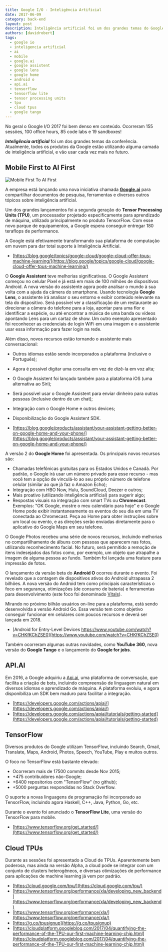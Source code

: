 ```yaml
---
title: Google I/O - Inteligência Artificial
date: 2017-06-09
category: back-end
layout: post
description: Inteligência artificial foi um dos grandes temas do Google I/O. Atualmente, todos os produtos da Google estão utilizando alguma camada de inteligência artificial, e vão usar cada vez mais no futuro.
authors: [davidrobert]
tags:
  - google io
  - inteligencia artificial
  - ai
  - mobile
  - google.ai
  - google assistent
  - google lens
  - google home
  - android o
  - api.ai
  - tensorflow
  - tensorflow lite
  - tensor processing units
  - tpu
  - cloud tpus
  - google tango
---
```


No geral o Google I/O 2017 foi bem denso em conteúdo. Ocorreram 155 sessões, 100 office hours, 85 code labs e 19 sandboxes!

***Inteligência artificial*** foi um dos grandes temas da conferência. Atualmente, todos os produtos da Google estão utilizando alguma camada de inteligência artificial, e vão usar cada vez mais no futuro.

## Mobile First to AI First

![Mobile First To AI First](../images/google-io-1.jpg)

A empresa está lançando uma nova iniciativa chamada [**Google.ai**](https://google.ai) para compartilhar documentos de pesquisa, ferramentas e diversos outros tópicos sobre inteligência artificial.

Um dos grandes lançamentos foi a segunda geração do **Tensor Processing Units (TPU)**, um processador projetado especificamente para aprendizado de máquina, utilizado principalmente no produto TensorFlow. Com esse novo parque de equipamentos, a Google espera conseguir entregar 180 teraflops de performance.

A Google está efetivamente transformando sua plataforma de computação em nuvem para dar total suporte à Inteligência Artificial.

- [https://blog.google/topics/google-cloud/google-cloud-offer-tpus-machine-learning/](https://blog.google/topics/google-cloud/google-cloud-offer-tpus-machine-learning/)

O **Google Assistent** teve melhorias significativas. O Google Assistent começou no celular Pixel e já está em mais de 100 milhões de dispositivos Android. A nova versão do assistente agora pode analisar o mundo à sua volta com a ajuda da câmera do smartphone. Usando tecnologia **Google Lens**, o assistente irá analisar o seu entorno e exibir conteúdo relevante na tela do dispositivo. Será possível ver a classificação de um restaurante ao direcionar a câmera do telefone para a loja, apontar para uma flor e identificar a espécie, ou até encontrar a música de uma banda ou vídeos apontando Lens para um cartaz de show. Um outro exemplo apresentado foi reconhecer as credenciais de login WiFi em uma imagem e o assistente usar essa informação para fazer login na rede.

Além disso, novos recursos estão tornando o assistente mais conversacional:

- Outros idiomas estão sendo incorporados a plataforma (inclusive o Português);
- Agora é possível digitar uma consulta em vez de dizê-la em voz alta;
- O Google Assistent foi lançado também para a plataforma iOS (uma alternativa ao Siri);
- Será possível usar o Google Assistent para enviar dinheiro para outras pessoas (inclusive dentro de um chat);
- Integração com o Google Home e outros devices;
- Disponibilização do Google Assistent SDK.

- [https://blog.google/products/assistant/your-assistant-getting-better-on-google-home-and-your-phone/](https://blog.google/products/assistant/your-assistant-getting-better-on-google-home-and-your-phone/)

A versão 2 do **Google Home** foi apresentada. Os principais novos recursos são:

- Chamadas telefônicas gratuitas para os Estados Unidos e Canadá. Por padrão, o Google irá usar um número privado para esse recurso - mas você tem a opção de vinculá-lo ao seu próprio número de telefone celular (similar ao que já faz o Amazon Echo);
- Integração com HBO Now, Hulu, SoundCloud, Deezer e outros;
- Mais proativo (utilizando inteligência artificial) para sugerir algo;
- Respostas visuais na integração com smart TVs ou **Chromecast**. Exemplos: "OK Google, mostre o meu calendário para hoje" e o Google Home pode exibir instantaneamente os eventos do seu dia em uma TV conectada ao Chromecast. Peça ao Home para obter instruções sobre um local ou evento, e as direções serão enviadas diretamente para o aplicativo do Google Maps em seu telefone.

O Google Photos recebeu uma série de novos recursos, incluindo melhorias no compartilhamento de álbuns com pessoas que aparecem nas fotos, utilizando reconhecimento facial. No futuro, será permitido a remoção de itens indesejados das fotos como, por exemplo, um objeto que atrapalhe a imagem de alguma pessoa ao fundo. Também foi lançada uma feature para impressão de fotos.

O lançamento da versão beta do **Android O** ocorreu durante o evento. Foi revelado que a contagem de dispositivos ativos do Android ultrapassa 2 bilhões. A nova versão do Android tem como principais características o foco em segurança, otimizações (de consumo de bateria) e ferramentas para desenvolvimento (este foco foi denominado [Vitals](https://developer.android.com/topic/performance/vitals/index.html)).

Mirando no próximo bilhão usuários on-line para a plataforma, está sendo desenvolvida a versão Android Go. Essa versão tem como objetivo conseguir funcionar em celulares com poucos recursos e deverá ser lançada em 2018.

- [Android for Entry-Level Devices https://www.youtube.com/watch?v=CHKfKChZSE0](https://www.youtube.com/watch?v=CHKfKChZSE0)

Também ocorreram algumas outras novidades, como **YouTube 360**, nova versão do **Google Tango** e o lançamento do **Google for jobs**.

## API.AI

Em 2016, a Google adquiriu a [Api.ai](https://api.ai), uma plataforma de conversação, que facilita a criação de bots, incluindo compreensão de linguagem natural em diversos idiomas e aprendizado de máquina. A plataforma evoluiu, e agora disponibiliza um SDK bem maduro para facilitar a integração.

- [https://developers.google.com/actions/apiai/](https://developers.google.com/actions/apiai/)
- [https://developers.google.com/actions/apiai/tutorials/getting-started](https://developers.google.com/actions/apiai/tutorials/getting-started)

## TensorFlow

Diversos produtos do Google utilizam TensorFlow, incluindo Search, Gmail, Translate, Maps, Android, Photos, Speech, YouTube, Play e muitos outros.

O foco no TensorFlow está bastante elevado:

- Ocorreram mais de 17500 commits desde Nov 2015;
- +475 contribuidores não-Google;
- +6400 repositorios com "TensorFlow" (no github);
- +5000 perguntas respondidas no Stack Overflow.

O suporte a novas linguagens de programação foi incorporado ao TensorFlow, incluindo agora Haskell, C++, Java, Python, Go, etc.

Durante o evento foi anunciado o **TensorFlow Lite**, uma versão do TensorFlow para mobile.

- [https://www.tensorflow.org/get_started/](https://www.tensorflow.org/get_started/)

## Cloud TPUs

Durante as sessões foi apresentado a Cloud de TPUs. Aparentemente bem poderosa, mas ainda na versão Alpha, a cloud pode se integrar com um conjunto de clusters heterogêneos, e diversas otimizações de performance para aplicações de machine learning já vem por padrão.

- [https://cloud.google.com/tpu/](https://cloud.google.com/tpu/)
- [https://www.tensorflow.org/performance/xla/developing_new_backend](https://www.tensorflow.org/performance/xla/developing_new_backend)
- [https://www.tensorflow.org/performance/xla/](https://www.tensorflow.org/performance/xla/)
- [https://g.co/tpusignup](https://g.co/tpusignup)
- [https://cloudplatform.googleblog.com/2017/04/quantifying-the-performance-of-the-TPU-our-first-machine-learning-chip.html](https://cloudplatform.googleblog.com/2017/04/quantifying-the-performance-of-the-TPU-our-first-machine-learning-chip.html)

